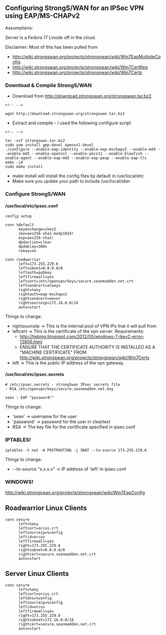 ## Configuring StrongS/WAN for an IPSec VPN using EAP/MS-CHAPv2

Assumptions:

Server is a Fedora 17 Linode off in the cloud.

Disclaimer: Most of this has been pulled from

-   <http://wiki.strongswan.org/projects/strongswan/wiki/Win7EapMultipleConfig>
-   <http://wiki.strongswan.org/projects/strongswan/wiki/Win7CertReq>
-   <http://wiki.strongswan.org/projects/strongswan/wiki/Win7Certs>

### Download & Compile StrongS/WAN

-   Download from <http://download.strongswan.org/strongswan.tar.bz2>

```{=html}
<!-- -->
```
    wget http://download.strongswan.org/strongswan.tar.bz2

-   Extract and compile - I used the following configure script

```{=html}
<!-- -->
```
    tar -xvf strongswan.tar.bz2
    sudo yum install gmp-devel openssl-devel
    ./configure --enable-eap-identity --enable-eap-mschapv2 --enable-md4 --enable-md5 --enable-openssl --enable-pkcs11 --enable-blowfish --enable-agent --enable-eap-md5 --enable-eap-peap --enable-eap-tls 
    make -j4
    sudo make install

-   make install will install the config files by default in /usr/local/etc
-   Make sure you update your path to include /usr/local/sbin

### Configure StrongS/WAN

#### /usr/local/etc/ipsec.conf

    config setup

    conn %default
          keyexchange=ikev2
          ike=aes256-sha1-modp1024!
          esp=aes256-sha1!
          dpdaction=clear
          dpddelay=300s
          rekey=no

    conn roadwarrior
          left=173.255.229.6
          leftsubnet=0.0.0.0/0
          leftauth=pubkey
          leftfirewall=yes
          leftcert=/etc/openvpn/keys/secure.seanmadden.net.crt
          leftsendcert=always
          right=%any
          rightauth=eap-mschapv2
          rightsendcert=never
          rightsourceip=172.16.0.0/24
          auto=start

Things to change:

-   rightsourceip -> This is the internal pool of VPN IPs that it will pull from
-   leftcert -> This is the certificate of the vpn server. Requirements:
    -   <http://tiebing.blogspot.com/2012/05/windows-7-ikev2-error-13806.html>
    -   ENSURE THAT THE CERTIFICATE AUTHORITY IS INSTALLED AS A "MACHINE CERTIFICATE" FROM <http://wiki.strongswan.org/projects/strongswan/wiki/Win7Certs>
-   left -> This is the public IP address of the vpn gateway.

#### /usr/local/etc/ipsec.secrets

    # /etc/ipsec.secrets - strongSwan IPsec secrets file
    : RSA /etc/openvpn/keys/secure.seanmadden.net.key

    sean : EAP "password!"

Things to change:

-   'sean' -> username for the user
-   'password' -> password for the user in cleartext
-   RSA -> The key file for the certificate specified in ipsec.conf

### IPTABLES!

    iptables -t nat -A POSTROUTING -j SNAT --to-source 173.255.229.6

Things to change:

-   --to-source "x.x.x.x" -> IP address of 'left' in ipsec.conf

### WINDOWS!

<http://wiki.strongswan.org/projects/strongswan/wiki/Win7EapConfig>

## Roadwarrior Linux Clients

    conn secure
          left=%any
          leftcert=orcus.crt
          leftsourceip=%config
          leftid=orcus
          leftfirewall=yes
          right=173.255.229.6
          rightsubnet=0.0.0.0/0
          rightcert=secure.seanmadden.net.crt
          auto=start

## Server Linux Clients

    conn secure
          left=%any
          leftcert=orcus.crt
          leftdns=%config
          leftsourceip=%config
          leftid=orcus
          leftfirewall=yes
          right=173.255.229.6
          rightsubnet=172.16.0.0/16
          rightcert=secure.seanmadden.net.crt
          auto=start
